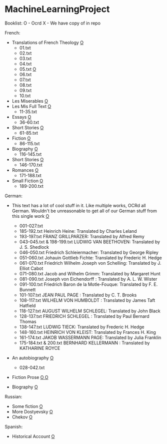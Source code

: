 MachineLearningProject
======================

Booklist:
  O - Ocrd
  X - We have copy of in repo

French:

[  ](http://vufind.carli.illinois.edu/vf-uiu/Record/uiu_6313600)
[  ](http://vufind.carli.illinois.edu/vf-uiu/Record/uiu_5150708)
[  ](http://vufind.carli.illinois.edu/vf-uiu/Record/hat_364981)
[  ](http://books.google.com/books?id=vP4aAAAAYAAJ&source=gbs_book_other_versions)
- Translations of French Theology
[O ](http://vufind.carli.illinois.edu/vf-uiu/Record/hat_863349)
    - 01.txt
    - 02.txt
    - 03.txt
    - 04.txt
    - 05.txt
[O ](http://vufind.carli.illinois.edu/vf-uiu/Record/hat_1234549)
    - 06.txt
    - 07.txt
    - 08.txt
    - 09.txt
    - 10.txt
- Les Miserables
[O ](http://vufind.carli.illinois.edu/vf-uiu/Record/hat_327232)
- Les Mis Full Text
[O ](http://www.gutenberg.org/ebooks/135)
    - 11-35.txt
- Essays
[O ](http://www.gutenberg.org/ebooks/3600)
    - 36-60.txt
- Short Stories
[O ](http://www.gutenberg.org/ebooks/3090)
    - 61-85.txt
- Fiction
[O ](http://www.gutenberg.org/ebooks/1200)
    - 86-115.txt
- Biography
[O ](http://www.gutenberg.org/ebooks/3567)
    - 116-145.txt
- Short Stories
[O ](http://www.gutenberg.org/ebooks/18575)
    - 146-170.txt
- Romances
[O ](http://www.gutenberg.org/ebooks/11417)
    - 171-188.txt
- Small Fiction
[O ](http://www.gutenberg.org/ebooks/4017)
    - 189-200.txt

German:

- This text has a lot of cool stuff in it. Like multiple works, OCRd all German.
  Wouldn't be unreasonable to get all of our German stuff from this single work
[O ](http://vufind.carli.illinois.edu/vf-uiu/Record/hat_1129679)
    - 001-027.txt
    - 185-192.txt  Heinrich Heine: Translated by Charles Leland
    - 193-197.txt  FRANZ GRILLPARZER: Translated by Alfred Remy
    - 043-045.txt & 198-199.txt  LUDWIG VAN BEETHOVEN: Translated by J. S. Shedlock
    - 046-050.txt  Friedrich Schleiermacher: Translated by George Ripley
    - 051-060.txt  Johauin Gottlieb Fichte: Translated by Frederic H. Hedge
    - 061-070.txt  Friedrich Wilhelm Joseph von Schelling: Translated by J. Elliot Cabot
    - 071-080.txt  Jacob and Wilhelm Grimm: Translated by Margaret Hunt
    - 081-090.txt  Joseph von Eichendorff : Translated by A. L. W. Wister
    - 091-100.txt  Friedrich Baron de la Motle-Fouque: Translated by F. E. Bunnett
    - 101-107.txt  JEAN PAUL PAGE : Translated by C. T. Brooks
    - 108-117.txt  WILHELM VON HUMBOLDT : Translated by James Taft Hatfield
    - 118-127.txt  AUGUST WILHELM SCHLEGEL: Translated by John Black
    - 128-137.txt  FRIEDRICH SCHLEGEL : Translated by Paul Bernard Thomas
    - 138-147.txt  LUDWIG TIECK: Translated by Frederic H. Hedge
    - 148-160.txt  HEINRICH VON KLEIST: Translated by Frances H. King
    - 161-174.txt  JAKOB WASSERMANN PAGE: Translated by Julia Franklin
    - 175-184.txt & 200.txt  BERNHARD KELLERMANN : Translated by KATHARINE ROYCE

- An autobiography
[O ](http://vufind.carli.illinois.edu/vf-uiu/Record/hat_345123)
    - 028-042.txt
- Fiction Prose
[O ](http://www.gutenberg.org/ebooks/6852)
[O ](http://www.gutenberg.org/ebooks/2527)
- Biography
[O ](http://www.gutenberg.org/ebooks/35041)

Russian:
- Some fiction
[O ](http://vufind.carli.illinois.edu/vf-uiu/Record/hat_1244554)
- More Dostyevsky
[O ](http://www.gutenberg.org/ebooks/2197)
- Chekov
[O ](http://www.gutenberg.org/ebooks/13505)

Spanish:
- Historical Account
[O ](http://www.gutenberg.org/ebooks/20321)
